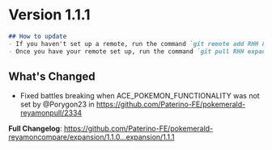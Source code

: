 # Version 1.1.1

```md
## How to update
- If you haven't set up a remote, run the command `git remote add RHH https://github.com/Paterino-FE/pokemerald-reyamon.git`.
- Once you have your remote set up, run the command `git pull RHH expansion/1.1.1`.
```

## What's Changed
* Fixed battles breaking when ACE_POKEMON_FUNCTIONALITY was not set by @Porygon23 in https://github.com/Paterino-FE/pokemerald-reyamonpull/2334


**Full Changelog**: https://github.com/Paterino-FE/pokemerald-reyamoncompare/expansion/1.1.0...expansion/1.1.1